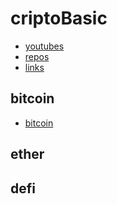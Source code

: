 # criptoBasic

* [youtubes](youtubeChannels.md)
* [repos](reposList.md) 
* [links](links.md)


## bitcoin
* [bitcoin](bitcoin/readme.md)

## ether

## defi

